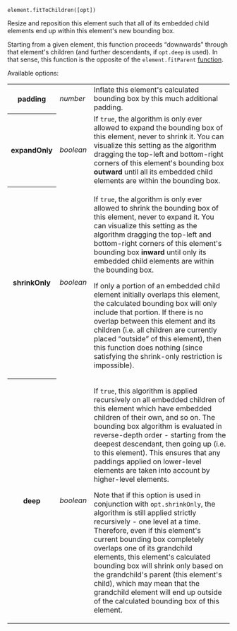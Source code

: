 <pre class="docs-method-signature"><code>element.fitToChildren([opt])</code></pre>

Resize and reposition this element such that all of its embedded child elements end up within this element's new bounding box.

Starting from a given element, this function proceeds <q>downwards</q> through that element's children (and further descendants, if `opt.deep` is used). In that sense, this function is the opposite of the `element.fitParent` [function](#dia.Element.prototype.fitParent).

Available options:

<table>
    <tr>
        <th>padding</th>
        <td><i>number</i></td>
        <td>Inflate this element's calculated bounding box by this much additional padding.</td>
    </tr>
    <tr>
        <th>expandOnly</th>
        <td><i>boolean</i></td>
        <td>If <code>true</code>, the algorithm is only ever allowed to expand the bounding box of this element, never to shrink it. You can visualize this setting as the algorithm dragging the top-left and bottom-right corners of this element's bounding box <strong>outward</strong> until all its embedded child elements are within the bounding box.</td>
    </tr>
    <tr>
        <th>shrinkOnly</th>
        <td><i>boolean</i></td>
        <td>
            <p>If <code>true</code>, the algorithm is only ever allowed to shrink the bounding box of this element, never to expand it. You can visualize this setting as the algorithm dragging the top-left and bottom-right corners of this element's bounding box <strong>inward</strong> until only its embedded child elements are within the bounding box.</p>
            <p>If only a portion of an embedded child element initially overlaps this element, the calculated bounding box will only include that portion. If there is no overlap between this element and its children (i.e. all children are currently placed <q>outside</q> of this element), then this function does nothing (since satisfying the shrink-only restriction is impossible).</p>
        </td>
    </tr>
    <tr>
        <th>deep</th>
        <td><i>boolean</i></td>
        <td>
            <p>If <code>true</code>, this algorithm is applied recursively on all embedded children of this element which have embedded children of their own, and so on. The bounding box algorithm is evaluated in reverse-depth order - starting from the deepest descendant, then going up (i.e. to this element). This ensures that any paddings applied on lower-level elements are taken into account by higher-level elements.</p>
            <p>Note that if this option is used in conjunction with <code>opt.shrinkOnly</code>, the algorithm is still applied strictly recursively - one level at a time. Therefore, even if this element's current bounding box completely overlaps one of its grandchild elements, this element's calculated bounding box will shrink only based on the grandchild's parent (this element's child), which may mean that the grandchild element will end up outside of the calculated bounding box of this element.</p>
        </td>
    </tr>
</table>
